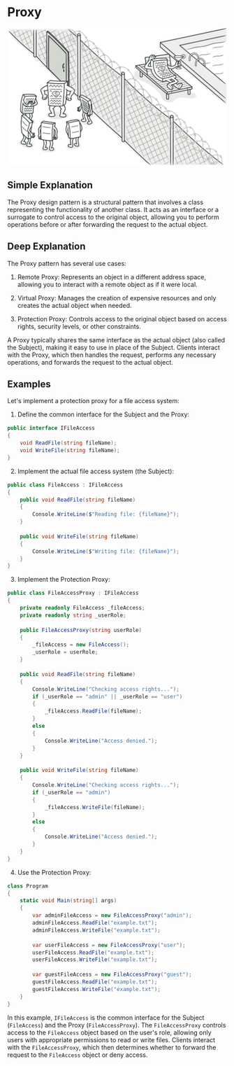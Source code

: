 # Proxy

![](../Assets/proxy.png)

## Simple Explanation

The Proxy design pattern is a structural pattern that involves a class representing the functionality of another class. It acts as an interface or a surrogate to control access to the original object, allowing you to perform operations before or after forwarding the request to the actual object.

## Deep Explanation

The Proxy pattern has several use cases:

1. Remote Proxy: Represents an object in a different address space, allowing you to interact with a remote object as if it were local.

2. Virtual Proxy: Manages the creation of expensive resources and only creates the actual object when needed.

2. Protection Proxy: Controls access to the original object based on access rights, security levels, or other constraints.

A Proxy typically shares the same interface as the actual object (also called the Subject), making it easy to use in place of the Subject. Clients interact with the Proxy, which then handles the request, performs any necessary operations, and forwards the request to the actual object.

## Examples

Let's implement a protection proxy for a file access system:

1. Define the common interface for the Subject and the Proxy:

```C#
public interface IFileAccess
{
    void ReadFile(string fileName);
    void WriteFile(string fileName);
}
```

2. Implement the actual file access system (the Subject):

```C#
public class FileAccess : IFileAccess
{
    public void ReadFile(string fileName)
    {
        Console.WriteLine($"Reading file: {fileName}");
    }

    public void WriteFile(string fileName)
    {
        Console.WriteLine($"Writing file: {fileName}");
    }
}
```

3. Implement the Protection Proxy:

```C#
public class FileAccessProxy : IFileAccess
{
    private readonly FileAccess _fileAccess;
    private readonly string _userRole;

    public FileAccessProxy(string userRole)
    {
        _fileAccess = new FileAccess();
        _userRole = userRole;
    }

    public void ReadFile(string fileName)
    {
        Console.WriteLine("Checking access rights...");
        if (_userRole == "admin" || _userRole == "user")
        {
            _fileAccess.ReadFile(fileName);
        }
        else
        {
            Console.WriteLine("Access denied.");
        }
    }

    public void WriteFile(string fileName)
    {
        Console.WriteLine("Checking access rights...");
        if (_userRole == "admin")
        {
            _fileAccess.WriteFile(fileName);
        }
        else
        {
            Console.WriteLine("Access denied.");
        }
    }
}
```

4. Use the Protection Proxy:

```C#
class Program
{
    static void Main(string[] args)
    {
        var adminFileAccess = new FileAccessProxy("admin");
        adminFileAccess.ReadFile("example.txt");
        adminFileAccess.WriteFile("example.txt");

        var userFileAccess = new FileAccessProxy("user");
        userFileAccess.ReadFile("example.txt");
        userFileAccess.WriteFile("example.txt");

        var guestFileAccess = new FileAccessProxy("guest");
        guestFileAccess.ReadFile("example.txt");
        guestFileAccess.WriteFile("example.txt");
    }
}
```

In this example, `IFileAccess` is the common interface for the Subject (`FileAccess`) and the Proxy (`FileAccessProxy`). The `FileAccessProxy` controls access to the `FileAccess` object based on the user's role, allowing only users with appropriate permissions to read or write files. Clients interact with the `FileAccessProxy`, which then determines whether to forward the request to the `FileAccess` object or deny access.